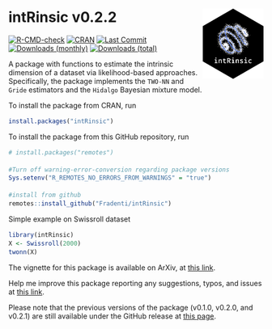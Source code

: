 # intRinsic v0.2.2 <img src="man/figures/intLogo.png" align="right" width="120" />

<!-- badges: start -->
[![R-CMD-check](https://github.com/Fradenti/intRinsic/workflows/R-CMD-check/badge.svg)](https://github.com/Fradenti/intRinsic/actions)
[![CRAN](https://www.r-pkg.org/badges/version/intRinsic)](https://cran.r-project.org/package=intRinsic)
[![Last Commit](https://img.shields.io/github/last-commit/fradenti/intRinsic)](https://github.com/fradenti/intRinsic)
[![Downloads (monthly)](https://cranlogs.r-pkg.org/badges/intRinsic?color=brightgreen)](https://www.r-pkg.org/pkg/intRinsic)
[![Downloads (total)](https://cranlogs.r-pkg.org/badges/grand-total/intRinsic?color=brightgreen)](https://www.r-pkg.org/pkg/intRinsic)
<!-- [![JSS](https://img.shields.io/badge/JSS-10.18637%2Fjss.v040.i08-brightgreen)]()
[![Codecov test coverage](https://codecov.io/gh/Fradenti/intRinsic/branch/main/graph/badge.svg)](https://app.codecov.io/gh/Fradenti/intRinsic?branch=main)
[![R-CMD-check](https://github.com/Fradenti/intRinsic/actions/workflows/R-CMD-check.yaml/badge.svg)](https://github.com/Fradenti/intRinsic/actions/workflows/R-CMD-check.yaml)
 -->
<!-- badges: end -->

A package with functions to estimate the intrinsic dimension of a dataset via likelihood-based approaches. 
Specifically, the package implements the `TWO-NN` and `Gride` estimators and the `Hidalgo` Bayesian mixture model.

To install the package from CRAN, run
```r
install.packages("intRinsic")
```

To install the package from this GitHub repository, run
```r
# install.packages("remotes")

#Turn off warning-error-conversion regarding package versions
Sys.setenv("R_REMOTES_NO_ERRORS_FROM_WARNINGS" = "true")

#install from github
remotes::install_github("Fradenti/intRinsic")
```

Simple example on Swissroll dataset

```r
library(intRinsic)
X <- Swissroll(2000)
twonn(X)
```

The vignette for this package is available on ArXiv, at [this link](https://arxiv.org/pdf/2102.11425.pdf).

Help me improve this package reporting any suggestions, typos, and issues at [this link](https://github.com/Fradenti/intRinsic/issues).

Please note that the previous versions of the package (v0.1.0, v0.2.0, and v0.2.1) are still available under the GitHub release at [this page](https://github.com/Fradenti/intRinsic/releases).
